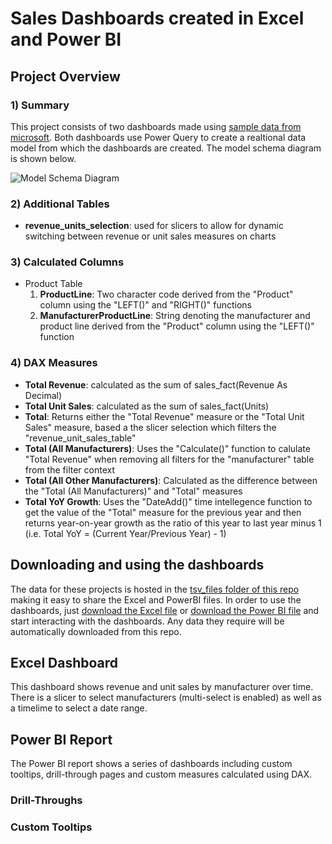 # Sales Dashboards created in Excel and Power BI

## Project Overview
### 1) Summary
This project consists of two dashboards made using [sample data from microsoft](https://learn.microsoft.com/en-us/power-bi/create-reports/sample-sales-and-marketing#get-the-pbix-file-for-this-sample). Both dashboards use Power Query to create a realtional data model from which the dashboards are created. The model schema diagram is shown below.

![Model Schema Diagram](https://github.com/MauriceBrown/sales_dashboard/blob/main/model_schema.png)

### 2) Additional Tables
* **revenue_units_selection**: used for slicers to allow for dynamic switching between revenue or unit sales measures on charts

### 3) Calculated Columns
* Product Table
  1. **ProductLine**: Two character code derived from the "Product" column using the "LEFT()" and "RIGHT()" functions
  2. **ManufacturerProductLine**: String denoting the manufacturer and product line derived from the "Product" column using the "LEFT()" function

### 4) DAX Measures
* **Total Revenue**: calculated as the sum of sales_fact(Revenue As Decimal)
* **Total Unit Sales**: calculated as the sum of sales_fact(Units)
* **Total**: Returns either the "Total Revenue" measure or the "Total Unit Sales" measure, based a the slicer selection which filters the "revenue_unit_sales_table"
* **Total (All Manufacturers)**: Uses the "Calculate()" function to calulate "Total Revenue" when removing all filters for the "manufacturer" table from the filter context
* **Total (All Other Manufacturers)**: Calculated as the difference between the "Total (All Manufacturers)" and "Total" measures
* **Total YoY Growth**: Uses the "DateAdd()" time intellegence function to get the value of the "Total" measure for the previous year and then returns year-on-year growth as the ratio of this year to last year minus 1 (i.e. Total YoY = (Current Year/Previous Year) - 1)

## Downloading and using the dashboards
The data for these projects is hosted in the [tsv_files folder of this repo](https://github.com/MauriceBrown/sales_dashboard/tree/main/tsv_files) making it easy to share the Excel and PowerBI files. In order to use the dashboards, just [download the Excel file](https://github.com/MauriceBrown/sales_dashboard/raw/main/Sales%20Dashboard.xlsx) or [download the Power BI file](https://github.com/MauriceBrown/sales_dashboard/raw/main/Sales%20Dashboard.pbix) and start interacting with the dashboards. Any data they require will be automatically downloaded from this repo.

## Excel Dashboard
This dashboard shows revenue and unit sales by manufacturer over time. There is a slicer to select manufacturers (multi-select is enabled) as well as a timelime to select a date range.

## Power BI Report
The Power BI report shows a series of dashboards including custom tooltips, drill-through pages and custom measures calculated using DAX.

### Drill-Throughs
### Custom Tooltips



